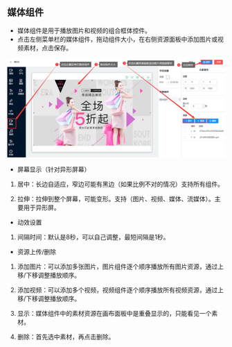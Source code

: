## 媒体组件
* 媒体组件是用于播放图片和视频的组合框体控件。
* 点击左侧菜单栏的媒体组件，拖动组件大小，在右侧资源面板中添加图片或视频素材，点击保存。

![avatar](../images/program/6.png)


* 屏幕显示（针对异形屏幕）

1.  居中：长边自适应，窄边可能有黑边（如果比例不对的情况）支持所有组件。

2.  拉伸：拉伸到整个屏幕，可能变形。支持（图片、视频、媒体、流媒体）。主要用于异形屏。

* 动效设置

1.  间隔时间：默认是8秒，可以自己调整，最短间隔是1秒。

* 资源上传/删除

1. 添加图片：可以添加多张图片，图片组件逐个顺序播放所有图片资源，通过上移/下移调整播放顺序。

2. 添加视频：可以添加多个视频，视频组件逐个顺序播放所有视频资源，通过上移/下移调整播放顺序。

3.  显示：媒体组件中的素材资源在画布面板中是重叠显示的，只能看见一个素材。

4.  删除：首先选中素材，再点击删除。
